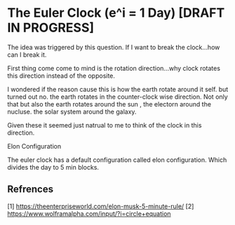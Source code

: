 # The Euler Clock (e^i = 1 Day) [DRAFT IN PROGRESS]

The idea was triggered by this question. If I want to break the clock...how can I break it.

First thing come come to mind is the rotation direction...why clock rotates this direction instead of the opposite.

I wondered if the reason cause this is how the earth rotate around it self. but turned out no. the earth rotates in the counter-clock wise direction. Not only that but also the earth rotates around the sun , the electorn around the nucluse. the solar system around the galaxy. 

Given these it seemed just natrual to me to think of the clock in this direction. 

Elon Configuration


The euler clock has a default configuration called elon configuration. Which divides the day to 5 min blocks. 



## Refrences
[1] https://theenterpriseworld.com/elon-musk-5-minute-rule/
[2] https://www.wolframalpha.com/input/?i=circle+equation
